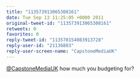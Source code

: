 ```yaml
---
title: "113573913065308161"
date: Tue Sep 13 11:25:05 +0000 2011
original-tweet-id: "113573913065308161"
retweets: 0
favorites: 0
reply-tweet-id: "113570154083913728"
reply-user-id: "21136803"
reply-user-screen-name: "CapstoneMediaUK"
---
```

<a href="https://twitter.com/CapstoneMediaUK">@CapstoneMediaUK</a> how much you budgeting for?
